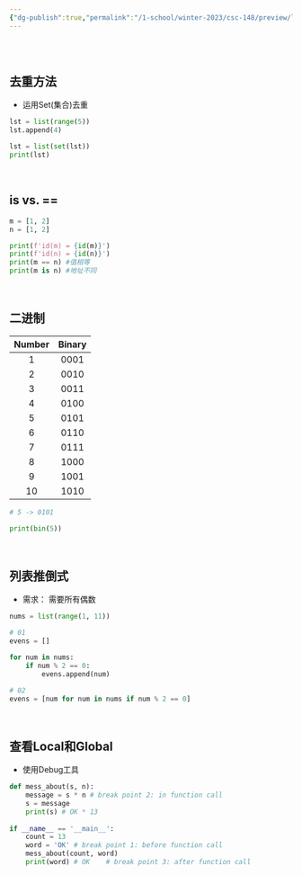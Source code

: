 ```yaml
---
{"dg-publish":true,"permalink":"/1-school/winter-2023/csc-148/preview/lecture-01-memory-model/"}
---
```





```toc
```

&nbsp;

## 去重方法
* 运用Set(集合)去重
```python
lst = list(range(5))
lst.append(4)

lst = list(set(lst))
print(lst)
```

&nbsp;

## is vs. ==
```python
m = [1, 2]
n = [1, 2]

print(f'id(m) = {id(m)}')
print(f'id(n) = {id(n)}')
print(m == n) #值相等
print(m is n) #地址不同
```

&nbsp;

## 二进制
| Number | Binary |
| :-----: |:-----: |
| 1      | 0001   |
| 2      | 0010   |
| 3      | 0011   |
| 4      | 0100   |
| 5      | 0101   |
| 6      | 0110   |
| 7      | 0111   |
| 8      | 1000   |
| 9      | 1001   |
| 10       |   1010     |

```python
# 5 -> 0101

print(bin(5))
```

&nbsp;

## 列表推倒式
* 需求： 需要所有偶数
```python
nums = list(range(1, 11))

# 01
evens = []

for num in nums:
    if num % 2 == 0:
        evens.append(num)

# 02
evens = [num for num in nums if num % 2 == 0]
```

&nbsp;

## 查看Local和Global 
* 使用Debug工具
```python
def mess_about(s, n):
    message = s * n # break point 2: in function call
    s = message
    print(s) # OK * 13
	
if __name__ == '__main__':
    count = 13
    word = 'OK' # break point 1: before function call
    mess_about(count, word)
    print(word) # OK    # break point 3: after function call
```